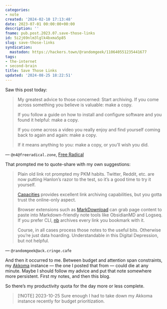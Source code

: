 ```yaml
---
categories:
- note
created: '2024-02-10 17:13:48'
date: 2023-07-01 00:00:00+00:00
description: ''
fname: pub.post.2023.07.save-those-links
id: 5i2j69nlm3lglk4bxma5p85
slug: save-those-links
syndication:
  mastodon: https://hackers.town/@randomgeek/110640551235441677
tags:
- the-internet
- second-brain
title: Save Those Links
updated: '2024-08-25 18:22:51'
---
```


Saw this post today:

> My greatest advice to those concerned: Start archiving. If you come across something you believe is valuable: make a copy.
>
> If you follow a guide on how to install and configure software and you found it helpful: make a copy.
>
> If you come across a video you really enjoy and find yourself coming back to again and again: make a copy.
>
> If it means anything to you: make a copy, or you’ll wish you did.

— `@n4@freeradical.zone`, [Free Radical](https://freeradical.zone/@n4/110636140651779144)

That prompted me to quote-share with my own suggestions:

> Plain old link rot prompted my PKM habits. Twitter, Reddit, etc. are now putting Hanlon’s razor to the test, so it’s a good time to try it yourself.
>
> [Capacities](https://capacities.io) provides excellent link archiving capabilities, but you gotta trust the online-only aspect.
>
> Browser extensions such as [MarkDownload](https://github.com/deathau/markdownload) can grab page content to paste into Markdown-friendly note tools like ObsidianMD and Logseq. If you prefer CLI, [nb](https://xwmx.github.io/nb/) archives every link you bookmark with it.
>
> Course, in all cases process those notes to the useful bits. Otherwise you’re just data hoarding. Understandable in this Digital Depression, but not helpful.

— `@randomgeek@ack.cringe.cafe`

And then it occurred to me. Between budget and attention span constraints, my [Akkoma](https://akkoma.social) instance — the one I posted that from — could die at any minute. Maybe I should follow my advice and put that note somewhere more persistent. First my notes, and then this blog.

So there’s my productivity quota for the day more or less complete.

> [!NOTE] 2023-10-25
> Sure enough I had to take down my Akkoma instance recently for budget prioritization.
>